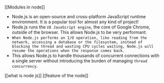 [[Modules in node]]
- Node.js is an open-source and cross-platform JavaScript runtime environment. It is a popular tool for almost any kind of project!
- Node.js runs the `V8 JavaScript engine`,  the core of Google Chrome, outside of the browser. This allows Node.js to be very performant.
- `When Node.js performs an I/O operation, like reading from the network, accessing a database or the filesystem, instead of blocking the thread and wasting CPU cycles waiting, Node.js will resume the operations when the response comes back.`
- This allows Node.js to handle thousands of concurrent connections with a single server without introducing the burden of managing `thread concurrency`.




















[[what is node js]]
[[feature of the node]]
